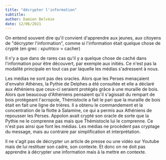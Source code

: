 ```yaml
---
title: "décrypter l'information"
subtitle: 
author: Damien Belvèze
date: 12/06/2021
---
```


On entend souvent dire qu'il convient d'apprendre aux jeunes, aux citoyens de "décrypter l'information", comme si l'information était quelque chose de crypté (en grec : κρυπτειν = cacher)

Il n'y a que dans de rares cas qu'il y a quelque chose de caché dans l'information pour être découvert, par exemple aux initiés. Ce n'est pas la modalité principale en tout cas par laquelle les médias s'adressent à nous. 

Les médias ne sont pas des oracles. Alors que les Perses menaçaient d'envahir Athènes, la Pythie de Delphes a été consultée et elle a déclaré aux Athéniens que ceux-ci seraient protégés grâce à une muraille de bois. Alors que beaucoup d'Athéniens pensaient qu'il s'agissait du rempart de bois protégeant l'acropole, Thémistocle a fait le pari que la muraille de bois était en fait une ligne de trières. Il a obtenu le commandement et la concentration de la flotte à Salamine, ce qui a permis aux Athéniens de repousser les Perses. Appolon avait crypté son oracle de sorte que la Pythie ne le comprenne pas mais que Thémistocle lui le comprenne. 
Ce n'est pas ainsi que font les médias. 
Les médias ne procèdent pas cryptage du message, mais au contraire par simplification et interprétation. 

Il ne s'agit pas de décrypter un article de presse ou une vidéo sur Youtube mais de lui restituer son cadre, son contexte. Et donc on ne doit pas apprendre à décrypter une information mais à la mettre en contexte. 

